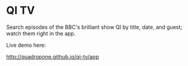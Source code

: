 QI TV
===========

Search episodes of the BBC's brilliant show QI by title, date, and guest; watch them right in the app.

Live demo here:

<a href="http://quadropone.github.io/qi-tv/app">http://quadropone.github.io/qi-tv/app</a>
